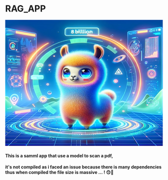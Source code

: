 # RAG_APP

<img src="./Assets/llama3.jpg">

#### This is a samml app that use a model to scan a pdf,

#### it's not compiled as i faced an issue because there is many dependencies thus when compiled the file size is massive ... ! 🙃🤯
